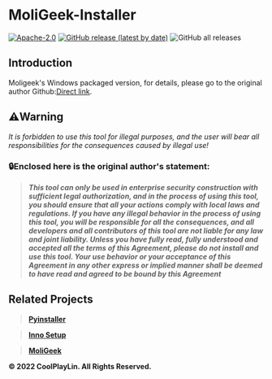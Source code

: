 # **MoliGeek-Installer**

[![Apache-2.0](https://img.shields.io/badge/License-Apache%20License%202.0-blue)](https://choosealicense.com/licenses/apache-2.0/)
[![GitHub release (latest by date)](https://img.shields.io/github/v/release/CoolPlayLin/MoliGeek-Installer)](https://github.com/CoolPlayLin/MoliGeek-Installer/releases/latest/)
![GitHub all releases](https://img.shields.io/github/downloads/CoolPlayLin/MoliGeek-Installer/total)

## **Introduction**

Moligeek's Windows packaged version, for details, please go to the original author Github:[Direct link](https://github.com/CoolPlayLin/MoliGeek-Installer#related-projects).

## ⚠️**Warning**

*It is forbidden to use this tool for illegal purposes, and the user will bear all responsibilities for the consequences caused by illegal use!*

### 🔒**Enclosed here is the original author's statement:**

>***This tool can only be used in enterprise security construction with sufficient legal authorization, and in the process of using this tool, you should ensure that all your actions comply with local laws and regulations. If you have any illegal behavior in the process of using this tool, you will be responsible for all the consequences, and all developers and all contributors of this tool are not liable for any law and joint liability. Unless you have fully read, fully understood and accepted all the terms of this Agreement, please do not install and use this tool. Your use behavior or your acceptance of this Agreement in any other express or implied manner shall be deemed to have read and agreed to be bound by this Agreement***

## Related Projects

>**[Pyinstaller](https://github.com/pyinstaller/pyinstaller/)**

>**[Inno Setup](https://jrsoftware.org/files/istrans/)**

>**[MoliGeek](https://github.com/yourmoln/moligeek/)**

**© 2022 CoolPlayLin. All Rights Reserved.**